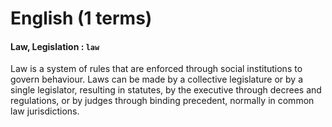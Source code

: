 # English (1 terms)

<h4 dir="ltr">Law, Legislation : <code>law</code></h4>
<div dir="ltr">Law is a system of rules that are enforced through social institutions to govern behaviour. Laws can be made by a collective legislature or by a single legislator, resulting in statutes, by the executive through decrees and regulations, or by judges through binding precedent, normally in common law jurisdictions.</div>

